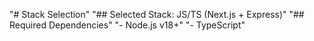 "# Stack Selection" 
"## Selected Stack: JS/TS (Next.js + Express)" 
"## Required Dependencies" 
"- Node.js v18+" 
"- TypeScript" 
